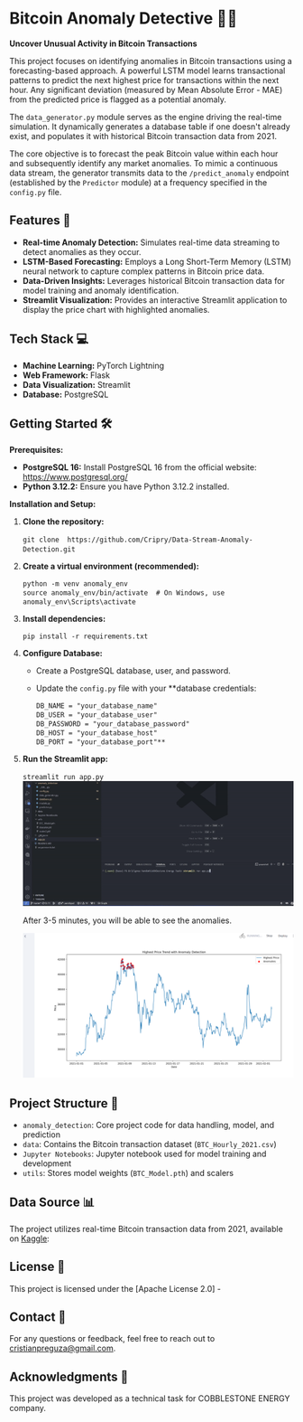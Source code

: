 # Bitcoin Anomaly Detective 🕵️‍♂️

**Uncover Unusual Activity in Bitcoin Transactions**

This project focuses on identifying anomalies in Bitcoin transactions using a forecasting-based approach. A powerful LSTM model learns transactional patterns to predict the next highest price for transactions within the next hour. Any significant deviation (measured by Mean Absolute Error - MAE) from the predicted price is flagged as a potential anomaly.

The `data_generator.py` module serves as the engine driving the real-time simulation. It dynamically generates a database table if one doesn't already exist, and populates it with historical Bitcoin transaction data from 2021.

The core objective is to forecast the peak Bitcoin value within each hour and subsequently identify any market anomalies. To mimic a continuous data stream, the generator transmits data to the `/predict_anomaly` endpoint (established by the `Predictor` module) at a frequency specified in the `config.py` file.

## Features 🚀

* **Real-time Anomaly Detection:** Simulates real-time data streaming to detect anomalies as they occur.
* **LSTM-Based Forecasting:**  Employs a Long Short-Term Memory (LSTM) neural network to capture complex patterns in Bitcoin price data.
* **Data-Driven Insights:** Leverages historical Bitcoin transaction data for model training and anomaly identification.
* **Streamlit Visualization:** Provides an interactive Streamlit application to display the price chart with highlighted anomalies.

## Tech Stack 💻

* **Machine Learning:** PyTorch Lightning
* **Web Framework:** Flask
* **Data Visualization:** Streamlit
* **Database:** PostgreSQL

## Getting Started 🛠️

**Prerequisites:**

* **PostgreSQL 16:** Install PostgreSQL 16 from the official website: https://www.postgresql.org/
* **Python 3.12.2:** Ensure you have Python 3.12.2 installed.

**Installation and Setup:**

1. **Clone the repository:**

   `git clone  https://github.com/Cripry/Data-Stream-Anomaly-Detection.git`
2. **Create a virtual environment (recommended):**

   ```
   python -m venv anomaly_env
   source anomaly_env/bin/activate  # On Windows, use anomaly_env\Scripts\activate
   ```
3. **Install dependencies:**

   ```
   pip install -r requirements.txt
   ```
4. **Configure Database:**

   * Create a PostgreSQL database, user, and password.
   * Update the `config.py` file with your **database credentials:

     ```
     DB_NAME = "your_database_name"
     DB_USER = "your_database_user"
     DB_PASSWORD = "your_database_password"
     DB_HOST = "your_database_host"
     DB_PORT = "your_database_port"**
     ```
5. **Run the Streamlit app:**

   `streamlit run app.py `
   ![1726698752595](image/README/1726698752595.png)

   After 3-5 minutes, you will be able to see the anomalies.

   ![1726698865880](image/README/1726698865880.png)

## Project Structure 📂

* `anomaly_detection`: Core project code for data handling, model, and prediction
* `data`: Contains the Bitcoin transaction dataset (`BTC_Hourly_2021.csv`)
* `Jupyter Notebooks`: Jupyter notebook used for model training and development
* `utils`: Stores model weights (`BTC_Model.pth`) and scalers

## Data Source 📊

The project utilizes real-time Bitcoin transaction data from 2021, available on [Kaggle](https://www.kaggle.com/datasets/prasoonkottarathil/btcinusd?select=BTC-Hourly.csv):

## License 📄

This project is licensed under the [Apache License 2.0] -

## Contact 📧

For any questions or feedback, feel free to reach out to cristianpreguza@gmail.com.

## Acknowledgments 🙏

This project was developed as a technical task for COBBLESTONE ENERGY company.
